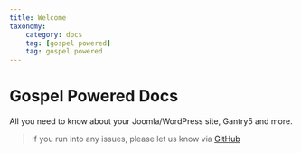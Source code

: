 ```yaml
---
title: Welcome
taxonomy:
    category: docs
    tag: [gospel powered]
    tag: gospel powered
---
```






# Gospel Powered Docs

All you need to know about your Joomla/WordPress site, Gantry5 and more.

> If you run into any issues, please let us know via [GitHub](https://github.com/gospelpowered/docs/issues)
